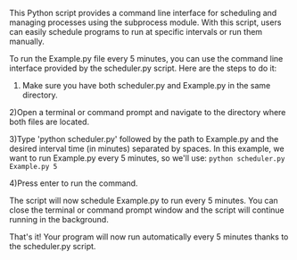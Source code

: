 This Python script provides a command line interface for scheduling and managing processes using the subprocess module. With this script, users can easily schedule programs to run at specific intervals or run them manually.


To run the Example.py file every 5 minutes, you can use the command line interface provided by the scheduler.py script. Here are the steps to do it:

1) Make sure you have both scheduler.py and Example.py in the same directory.

2)Open a terminal or command prompt and navigate to the directory where both files are located.

3)Type 'python scheduler.py' followed by the path to Example.py and the desired interval time (in minutes) separated by spaces. In this example, we want to run Example.py every 5 minutes, so we'll use:
```python scheduler.py Example.py 5```

4)Press enter to run the command.

The script will now schedule Example.py to run every 5 minutes. You can close the terminal or command prompt window and the script will continue running in the background.

That's it! Your program will now run automatically every 5 minutes thanks to the scheduler.py script.
